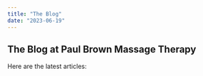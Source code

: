```yaml
---
title: "The Blog"
date: "2023-06-19"
---
```

## The Blog at Paul Brown Massage Therapy

Here are the latest articles:

